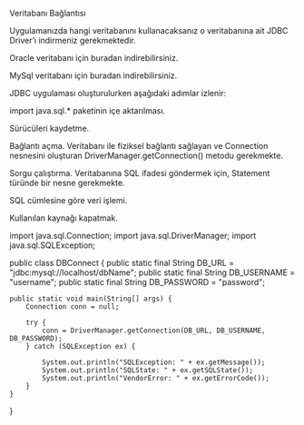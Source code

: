 Veritabanı Bağlantısı


Uygulamanızda hangi veritabanını kullanacaksanız o veritabanına ait JDBC Driver’ı indirmeniz gerekmektedir.



Oracle veritabanı için buradan indirebilirsiniz.



MySql veritabanı için buradan indirebilirsiniz.



JDBC uygulaması oluşturulurken aşağıdaki adımlar izlenir:



import java.sql.* paketinin içe aktarılması.


Sürücüleri kaydetme.


Bağlantı açma. Veritabanı ile fiziksel bağlantı sağlayan ve Connection nesnesini oluşturan DriverManager.getConnection() metodu gerekmekte.


Sorgu çalıştırma. Veritabanına SQL ifadesi göndermek için, Statement türünde bir nesne gerekmekte.


SQL cümlesine göre veri işlemi.


Kullanılan kaynağı kapatmak.


import java.sql.Connection;
import java.sql.DriverManager;
import java.sql.SQLException;

public class DBConnect {
public static final String DB_URL = "jdbc:mysql://localhost/dbName";
public static final String DB_USERNAME = "username";
public static final String DB_PASSWORD = "password";

    public static void main(String[] args) {
        Connection conn = null;

        try {
            conn = DriverManager.getConnection(DB_URL, DB_USERNAME, DB_PASSWORD);
        } catch (SQLException ex) {

            System.out.println("SQLException: " + ex.getMessage());
            System.out.println("SQLState: " + ex.getSQLState());
            System.out.println("VendorError: " + ex.getErrorCode());
        }
    }

}